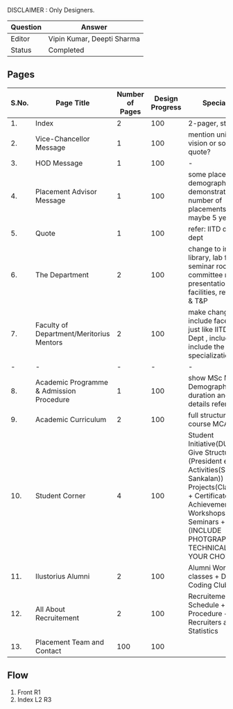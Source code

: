 DISCLAIMER : Only Designers. 

| Question|Answer|
|-|-|
|Editor|Vipin Kumar, Deepti Sharma|
|Status|Completed|
## Pages

|S.No.|Page Title|Number of Pages|Design Progress|Special Note|
|-|-|-|-|-|
|1.|Index|2|100|2-pager, style : IIM| 
|2.|Vice-Chancellor Message|1|100|mention university vision or some quote?|
|3.|HOD Message|1|100|-|
|4.|Placement Advisor Message|1|100| some placement demographic : demonstrating number of placements in past maybe 5 years|
|5.|Quote|1|100|refer: IITD design dept|
|6.|The Department|2|100| change to include library, lab facilities, seminar room, committee room, presentation facilities, refer : IITD & T&P|
|7.|Faculty of Department/Meritorius Mentors|2|100| make changes to include faces only just like IITD Design Dept , include adhoc, include the specializations|
|-|-|-|-|-|
|8.|Academic Programme & Admission Procedure|1|100| show MSc MCa Demographics, and duration and etc details refer : IITB |
|9.|Academic Curriculum|2|100| full structure of course MCA and MSc |
|10.|Student Corner|4|100| Student Initiative(DUCSS : Give Structure (President etc)+ Activities(Skit, Sankalan)) + Projects(Classroom+) + Certificate + Achievements + Workshops + Seminars + (INCLUDE PHOTGRAPH HERE TECHNICALLY(BUT YOUR CHOICE))|
|11.|Ilustorius Alumni|2|100| Alumni Working Club classes + Ducs Coding Club |  
|12.|All About Recruitement|2|100| Recruitement Schedule + Procedure + Past Recruiters and Statistics |
|13.|Placement Team and Contact|100|100|

## Flow
1. Front        R1
2. Index        L2      R3
